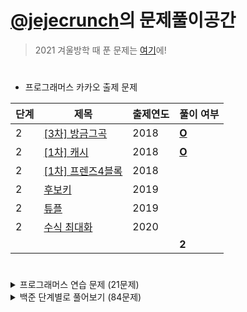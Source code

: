 # [@jejecrunch](https://github.com/jejecrunch)의 문제풀이공간

> 2021 겨울방학 때 푼 문제는 [여기](https://github.com/jejecrunch/2021-winter-kakao/blob/main/jejecrunch)에!

#

-   프로그래머스 카카오 출제 문제

| 단계 | 제목                                                                          | 출제연도 | 풀이 여부                                                                               |
| ---- | ----------------------------------------------------------------------------- | -------- | --------------------------------------------------------------------------------------- |
| 2    | [[3차] 방금그곡](https://programmers.co.kr/learn/courses/30/lessons/17684)    | 2018     | [**O**](https://github.com/jejecrunch/2022/blob/main/jejecrunch/programmers/17684.java) |
| 2    | [[1차] 캐시](https://programmers.co.kr/learn/courses/30/lessons/17680)        | 2018     | [**O**](https://github.com/jejecrunch/2022/blob/main/jejecrunch/programmers/17680.java) |
| 2    | [[1차] 프렌즈4블록](https://programmers.co.kr/learn/courses/30/lessons/17684) | 2018     |                                                                                         |
| 2    | [후보키](https://programmers.co.kr/learn/courses/30/lessons/17684)            | 2019     |                                                                                         |
| 2    | [튜플](https://programmers.co.kr/learn/courses/30/lessons/17684)              | 2019     |                                                                                         |
| 2    | [수식 최대화](https://programmers.co.kr/learn/courses/30/lessons/17684)       | 2020     |                                                                                         |
|      |                                                                               |          | **2**                                                                                   |

#

<details>
<summary>프로그래머스 연습 문제 (21문제)</summary>
<div markdown="1">

| 카테고리 | 제목                                                                                     | 풀이 여부                                                                               |
| -------- | ---------------------------------------------------------------------------------------- | --------------------------------------------------------------------------------------- |
|          | [직사각형 별찍기](https://programmers.co.kr/learn/courses/30/lessons/12969)              | [**O**](https://github.com/jejecrunch/2022/blob/main/jejecrunch/programmers/12969.js)   |
|          | [x만큼 간격이 있는 n개의 숫자](https://programmers.co.kr/learn/courses/30/lessons/12954) | [**O**](https://github.com/jejecrunch/2022/blob/main/jejecrunch/programmers/12954.js)   |
|          | [행렬의 덧셈](https://programmers.co.kr/learn/courses/30/lessons/12950)                  | [**O**](https://github.com/jejecrunch/2022/blob/main/jejecrunch/programmers/12950.java) |
|          | [핸드폰 번호 가리기](https://programmers.co.kr/learn/courses/30/lessons/12948)           | [**O**](https://github.com/jejecrunch/2022/blob/main/jejecrunch/programmers/12948.js)   |
|          | [하샤드 수](https://programmers.co.kr/learn/courses/30/lessons/12947)                    | [**O**](https://github.com/jejecrunch/2022/blob/main/jejecrunch/programmers/12947.js)   |
|          | [평균 구하기](https://programmers.co.kr/learn/courses/30/lessons/12944)                  | [**O**](https://github.com/jejecrunch/2022/blob/main/jejecrunch/programmers/12944.js)   |
|          | [콜라츠 추측](https://programmers.co.kr/learn/courses/30/lessons/12943)                  | [**O**](https://github.com/jejecrunch/2022/blob/main/jejecrunch/programmers/12943.js)   |
|          | [최대공약수와 최소공배수](https://programmers.co.kr/learn/courses/30/lessons/12940)      | [**O**](https://github.com/jejecrunch/2022/blob/main/jejecrunch/programmers/12940.js)   |
|          | [짝수와 홀수](https://programmers.co.kr/learn/courses/30/lessons/12937)                  | [**O**](https://github.com/jejecrunch/2022/blob/main/jejecrunch/programmers/12937.js)   |
|          | [제일 작은 수 제거하기](https://programmers.co.kr/learn/courses/30/lessons/12935)        | [**O**](https://github.com/jejecrunch/2022/blob/main/jejecrunch/programmers/12935.js)   |
|          | [정수 제곱근 판별](https://programmers.co.kr/learn/courses/30/lessons/12934)             | [**O**](https://github.com/jejecrunch/2022/blob/main/jejecrunch/programmers/12934.js)   |
|          | [정수 내림차순으로 배치하기](https://programmers.co.kr/learn/courses/30/lessons/12933)   | [**O**](https://github.com/jejecrunch/2022/blob/main/jejecrunch/programmers/12933.js)   |
|          | [자연수 뒤집어 배열로 만들기](https://programmers.co.kr/learn/courses/30/lessons/12932)  | [**O**](https://github.com/jejecrunch/2022/blob/main/jejecrunch/programmers/12932.js)   |
|          | [자릿수 더하기](https://programmers.co.kr/learn/courses/30/lessons/12931)                | [**O**](https://github.com/jejecrunch/2022/blob/main/jejecrunch/programmers/12931.js)   |
|          | [이상한 문자 만들기](https://programmers.co.kr/learn/courses/30/lessons/12930)           | [**O**](https://github.com/jejecrunch/2022/blob/main/jejecrunch/programmers/12930.js)   |
|          | [줄 서는 방법](https://programmers.co.kr/learn/courses/30/lessons/12936)                 | [**O**](https://github.com/jejecrunch/2022/blob/main/jejecrunch/programmers/12936.java) |
|          | [야근 지수](https://programmers.co.kr/learn/courses/30/lessons/12927)                    | [**O**](https://github.com/jejecrunch/2022/blob/main/jejecrunch/programmers/12927.java) |
|          | [멀리 뛰기](https://programmers.co.kr/learn/courses/30/lessons/12914)                    | [**O**](https://github.com/jejecrunch/2022/blob/main/jejecrunch/programmers/12914.java) |
|          | [이중 우선순위 큐](https://programmers.co.kr/learn/courses/30/lessons/42628)             | [**O**](https://github.com/jejecrunch/2022/blob/main/jejecrunch/programmers/42628.java) |
|          | [2 x n 타일링](https://programmers.co.kr/learn/courses/30/lessons/12900)                 | [**O**](https://github.com/jejecrunch/2022/blob/main/jejecrunch/programmers/12900.java) |
| 힙       | [더 맵게](https://programmers.co.kr/learn/courses/30/lessons/42626)                      | [**O**](https://github.com/jejecrunch/2022/blob/main/jejecrunch/programmers/42626.java) |

</div>
</details>

<details>
<summary>백준 단계별로 풀어보기 (84문제)</summary>
<div markdown="1">

| 카테고리 | 제목                                                                            | 풀이 여부                                                                                                 |
| -------- | ------------------------------------------------------------------------------- | --------------------------------------------------------------------------------------------------------- |
|          | [엄청난 부자2](https://www.acmicpc.net/problem/1271)                            | [**O**](https://github.com/jejecrunch/2022/blob/main/jejecrunch/BAEKJOON/SuperRich2_1271.java)            |
|          | [16진수](https://www.acmicpc.net/problem/1550)                                  | [**O**](https://github.com/jejecrunch/2022/blob/main/jejecrunch/BAEKJOON/Hexadecimal_1550.java)           |
|          | [긴자리 계산](https://www.acmicpc.net/problem/2338)                             | [**O**](https://github.com/jejecrunch/2022/blob/main/jejecrunch/BAEKJOON/LongDigitClaculation_2338.java)  |
|          | [검증수](https://www.acmicpc.net/problem/2475)                                  | [**O**](https://github.com/jejecrunch/2022/blob/main/jejecrunch/BAEKJOON/NumberOfVerifications_2475.java) |
|          | [파티가 끝나고 난 뒤](https://www.acmicpc.net/problem/2845)                     | [**O**](https://github.com/jejecrunch/2022/blob/main/jejecrunch/BAEKJOON/AfterParty_2845.java)            |
|          | [저작권](https://www.acmicpc.net/problem/2914)                                  | [**O**](https://github.com/jejecrunch/2022/blob/main/jejecrunch/BAEKJOON/Copyright_2914.java)             |
|          | [킹, 퀸, 룩, 비숍, 나이트, 폰](https://www.acmicpc.net/problem/3003)            | [**O**](https://github.com/jejecrunch/2022/blob/main/jejecrunch/BAEKJOON/KQLBNP_3003.java)                |
|          | [R2](https://www.acmicpc.net/problem/3046)                                      | [**O**](https://github.com/jejecrunch/2022/blob/main/jejecrunch/BAEKJOON/R2_3046.java)                    |
|          | [웰컴](https://www.acmicpc.net/problem/5337)                                    | [**O**](https://github.com/jejecrunch/2022/blob/main/jejecrunch/BAEKJOON/Welcome_5337.java)               |
|          | [마이크로소프트 로고](https://www.acmicpc.net/problem/5338)                     | [**O**](https://github.com/jejecrunch/2022/blob/main/jejecrunch/BAEKJOON/MicrosoftLogo_5338.java)         |
|          | [콜센터](https://www.acmicpc.net/problem/5339)                                  | [**O**](https://github.com/jejecrunch/2022/blob/main/jejecrunch/BAEKJOON/CallCenter_5339.java)            |
|          | [카드 게임](https://www.acmicpc.net/problem/5522)                               | [**O**](https://github.com/jejecrunch/2022/blob/main/jejecrunch/BAEKJOON/CardGame_5522.java)              |
|          | [심부름 가는 길](https://www.acmicpc.net/problem/5554)                          | [**O**](https://github.com/jejecrunch/2022/blob/main/jejecrunch/BAEKJOON/Errand_5554.java)                |
|          | [Next in line](https://www.acmicpc.net/problem/6749)                            | [**O**](https://github.com/jejecrunch/2022/blob/main/jejecrunch/BAEKJOON/NextInLine_6749.java)            |
|          | [Plane](https://www.acmicpc.net/problem/8370)                                   | [**O**](https://github.com/jejecrunch/2022/blob/main/jejecrunch/BAEKJOON/Plane_8370.java)                 |
|          | [Julka](https://www.acmicpc.net/problem/8437)                                   | [**O**](https://github.com/jejecrunch/2022/blob/main/jejecrunch/BAEKJOON/Julka_8437.java)                 |
|          | [Zadanie próbne 2](https://www.acmicpc.net/problem/8871)                        | [**O**](https://github.com/jejecrunch/2022/blob/main/jejecrunch/BAEKJOON/ZadanieProbne2_8871.java)        |
|          | [스타워즈 로고](https://www.acmicpc.net/problem/9653)                           | [**O**](https://github.com/jejecrunch/2022/blob/main/jejecrunch/BAEKJOON/StarwarsLogo_9653.java)          |
|          | [나부 함대 데이터](https://www.acmicpc.net/problem/9654)                        | [**O**](https://github.com/jejecrunch/2022/blob/main/jejecrunch/BAEKJOON/NabuPlanet_9654.java)            |
|          | [NFC West vs North](https://www.acmicpc.net/problem/10170)                      | [**O**](https://github.com/jejecrunch/2022/blob/main/jejecrunch/BAEKJOON/NFCWestvsNorth_10170.java)       |
|          | [오늘 날짜](https://www.acmicpc.net/problem/10699)                              | [**O**](https://github.com/jejecrunch/2022/blob/main/jejecrunch/BAEKJOON/Today_10699.java)                |
|          | [한글 2](https://www.acmicpc.net/problem/11283)                                 | [**O**](https://github.com/jejecrunch/2022/blob/main/jejecrunch/BAEKJOON/Hangul2_11283.java)              |
|          | [꼬마 정민](https://www.acmicpc.net/problem/11382)                              | [**O**](https://github.com/jejecrunch/2022/blob/main/jejecrunch/BAEKJOON/BoyJM_11382.java)                |
|          | [고려대는 사랑입니다](https://www.acmicpc.net/problem/11942)                    | [**O**](https://github.com/jejecrunch/2022/blob/main/jejecrunch/BAEKJOON/KUniv_11942.java)                |
|          | [큰 수 곱셈](https://www.acmicpc.net/problem/13277)                             | [**O**](https://github.com/jejecrunch/2022/blob/main/jejecrunch/BAEKJOON/BigNumberBy_13277.java)          |
|          | [와이버스 부릉부릉](https://www.acmicpc.net/problem/14645)                      | [**O**](https://github.com/jejecrunch/2022/blob/main/jejecrunch/BAEKJOON/YBus_14645.java)                 |
|          | [나는 행복합니다~](https://www.acmicpc.net/problem/14652)                       | [**O**](https://github.com/jejecrunch/2022/blob/main/jejecrunch/BAEKJOON/IamHappy_14652.java)             |
|          | [큰 수 (BIG)](https://www.acmicpc.net/problem/14928)                            | [**O**](https://github.com/jejecrunch/2022/blob/main/jejecrunch/BAEKJOON/BigNumber_14928_.java)           |
|          | [Vera and Outfits](https://www.acmicpc.net/problem/15439)                       | [**O**](https://github.com/jejecrunch/2022/blob/main/jejecrunch/BAEKJOON/VeraAndOutfits_15439.java)       |
|          | [조별과제를 하려는데 조장이 사라졌다](https://www.acmicpc.net/problem/15727)    | [**O**](https://github.com/jejecrunch/2022/blob/main/jejecrunch/BAEKJOON/DisapearLeader_15727.java)       |
|          | [나는 누구인가](https://www.acmicpc.net/problem/15733)                          | [**O**](https://github.com/jejecrunch/2022/blob/main/jejecrunch/BAEKJOON/WhoAmI_15733.java)               |
|          | [A+B - 9](https://www.acmicpc.net/problem/15740)                                | [**O**](https://github.com/jejecrunch/2022/blob/main/jejecrunch/BAEKJOON/APlusB9_15740.java)              |
|          | [수학은 체육과목 입니다](https://www.acmicpc.net/problem/15894)                 | [**O**](https://github.com/jejecrunch/2022/blob/main/jejecrunch/BAEKJOON/MathIsSports_15894.java)         |
|          | [새로운 시작](https://www.acmicpc.net/problem/15962)                            | [**O**](https://github.com/jejecrunch/2022/blob/main/jejecrunch/BAEKJOON/NewStart_15962.java)             |
|          | [이상한 기호](https://www.acmicpc.net/problem/15964)                            | [**O**](https://github.com/jejecrunch/2022/blob/main/jejecrunch/BAEKJOON/StrangeEmoji_15964.java)         |
|          | [오늘의 날짜는?](https://www.acmicpc.net/problem/16170)                         | [**O**](https://github.com/jejecrunch/2022/blob/main/jejecrunch/BAEKJOON/TodayDate_161700.java)           |
|          | [홍익대학교](https://www.acmicpc.net/problem/16394)                             | [**O**](https://github.com/jejecrunch/2022/blob/main/jejecrunch/BAEKJOON/HongikUniv_16394.java)           |
|          | [제리와 톰](https://www.acmicpc.net/problem/16430)                              | [**O**](https://github.com/jejecrunch/2022/blob/main/jejecrunch/BAEKJOON/JerryAndTom_16430.java)          |
|          | [달달함이 넘쳐흘러](https://www.acmicpc.net/problem/17256)                      | [**O**](https://github.com/jejecrunch/2022/blob/main/jejecrunch/BAEKJOON/MuchSweet_17256.java)            |
|          | [엔드게임 스포일러](https://www.acmicpc.net/problem/17295)                      | [**O**](https://github.com/jejecrunch/2022/blob/main/jejecrunch/BAEKJOON/EndgameSpoiler_17295.java)       |
|          | [스타후르츠](https://www.acmicpc.net/problem/17496)                             | [**O**](https://github.com/jejecrunch/2022/blob/main/jejecrunch/BAEKJOON/StarFruits_17496.java)           |
|          | [Арифметическая магия](https://www.acmicpc.net/problem/18906)                   | [**O**](https://github.com/jejecrunch/2022/blob/main/jejecrunch/BAEKJOON/Artithmetic_18096.java)          |
|          | [Rats](https://www.acmicpc.net/problem/18301)                                   | [**O**](https://github.com/jejecrunch/2022/blob/main/jejecrunch/BAEKJOON/Rats_18301.java)                 |
|          | [Site Score](https://www.acmicpc.net/problem/20254)                             | [**O**](https://github.com/jejecrunch/2022/blob/main/jejecrunch/BAEKJOON/SiteScore_20254.java)            |
|          | [세금](https://www.acmicpc.net/problem/20492)                                   | [**O**](https://github.com/jejecrunch/2022/blob/main/jejecrunch/BAEKJOON/Tax_20492.java)                  |
|          | [Bottle Return](https://www.acmicpc.net/problem/21300)                          | [**O**](https://github.com/jejecrunch/2022/blob/main/jejecrunch/BAEKJOON/BottleReturn_21300.java)         |
|          | [Multiply](https://www.acmicpc.net/problem/22193)                               | [**O**](https://github.com/jejecrunch/2022/blob/main/jejecrunch/BAEKJOON/Multyply_22193.java)             |
|          | [The World Responds](https://www.acmicpc.net/problem/23234)                     | [**O**](https://github.com/jejecrunch/2022/blob/main/jejecrunch/BAEKJOON/TheWorldResponds_23234.java)     |
|          | [余り (Remainder)](https://www.acmicpc.net/problem/24078)                       | [**O**](https://github.com/jejecrunch/2022/blob/main/jejecrunch/BAEKJOON/Amari_24078.java)                |
|          | [立方体 (Cube)](https://www.acmicpc.net/problem/24082)                          | [**O**](https://github.com/jejecrunch/2022/blob/main/jejecrunch/BAEKJOON/Riltupoutai_24082.java)          |
|          | [身長 (Height)](https://www.acmicpc.net/problem/24086)                          | [**O**](https://github.com/jejecrunch/2022/blob/main/jejecrunch/BAEKJOON/Shinchou_24086.java)             |
|          | [Affischutskicket](https://www.acmicpc.net/problem/24183)                       | [**O**](https://github.com/jejecrunch/2022/blob/main/jejecrunch/BAEKJOON/Affischutskicket_24183.java)     |
|          | [Double Crypt 1](https://www.acmicpc.net/problem/24218)                         |                                                                                                           |
|          | [알고리즘 수업 - 알고리즘의 수행 시간 1](https://www.acmicpc.net/problem/24262) | [**O**](https://github.com/jejecrunch/2022/blob/main/jejecrunch/BAEKJOON/AlgorhythmTime1_24262.java)      |
|          | [РАВЕНСТВО](https://www.acmicpc.net/problem/24309)                              | [**O**](https://github.com/jejecrunch/2022/blob/main/jejecrunch/BAEKJOON/РАВЕНСТВО_24309.java)            |
|          | [Cupcake Party](https://www.acmicpc.net/problem/24568)                          | [**O**](https://github.com/jejecrunch/2022/blob/main/jejecrunch/BAEKJOON/CupcakeParty_24568.java)         |
|          | [TV 크기](https://www.acmicpc.net/problem/1297)                                 | [**O**](https://github.com/jejecrunch/2022/blob/main/jejecrunch/BAEKJOON/TVSize_1297.java)                |
|          | [사파리월드](https://www.acmicpc.net/problem/2420)                              | [**O**](https://github.com/jejecrunch/2022/blob/main/jejecrunch/BAEKJOON/Safariworld_2420.java)           |
|          | [인공지능 시계](https://www.acmicpc.net/problem/2530)                           | [**O**](https://github.com/jejecrunch/2022/blob/main/jejecrunch/BAEKJOON/AIClock_2530.java)               |
|          | [세수정렬](https://www.acmicpc.net/problem/2752)                                | [**O**](https://github.com/jejecrunch/2022/blob/main/jejecrunch/BAEKJOON/ThreeNumbersSort_2752.java)      |
|          | [체스판 조각](https://www.acmicpc.net/problem/3004)                             | [**O**](https://github.com/jejecrunch/2022/blob/main/jejecrunch/BAEKJOON/PieceOfChess_3004.java)          |
|          | [AFC 윔블던](https://www.acmicpc.net/problem/4299)                              | [**O**](https://github.com/jejecrunch/2022/blob/main/jejecrunch/BAEKJOON/AFCWhimbledon_4299.java)         |
|          | [방학 숙제](https://www.acmicpc.net/problem/4299)                               | [**O**](https://github.com/jejecrunch/2022/blob/main/jejecrunch/BAEKJOON/VacationWork_4299.java)          |
|          | [상근날드](https://www.acmicpc.net/problem/5543)                                | [**O**](https://github.com/jejecrunch/2022/blob/main/jejecrunch/BAEKJOON/SGNard_5543.java)                |
|          | [A/B - 2](https://www.acmicpc.net/problem/15792)                                | [**O**](https://github.com/jejecrunch/2022/blob/main/jejecrunch/BAEKJOON/ADivideB2_15792.java)            |
|          | [타임 카드](https://www.acmicpc.net/problem/5575)                               | [**O**](https://github.com/jejecrunch/2022/blob/main/jejecrunch/BAEKJOON/TimeCard_5575.java)              |
|          | [시험 점수](https://www.acmicpc.net/problem/5596)                               | [**O**](https://github.com/jejecrunch/2022/blob/main/jejecrunch/BAEKJOON/TestScore_5596.java)             |
|          | [17배](https://www.acmicpc.net/problem/5893)                                    | [**O**](https://github.com/jejecrunch/2022/blob/main/jejecrunch/BAEKJOON/Multiply17_5893.java)            |
|          | [Contest Timing](https://www.acmicpc.net/problem/5928)                          | [**O**](https://github.com/jejecrunch/2022/blob/main/jejecrunch/BAEKJOON/ContestTiming_5928.java)         |
|          | [Speed fines are not fine!](https://www.acmicpc.net/problem/6763)               | [**O**](https://github.com/jejecrunch/2022/blob/main/jejecrunch/BAEKJOON/SpeedFinesAreNotFine_6763.java)  |
|          | [Sounds fishy!](https://www.acmicpc.net/problem/6764)                           | [**O**](https://github.com/jejecrunch/2022/blob/main/jejecrunch/BAEKJOON/SoundsFishy_6764.java)           |
|          | [Which Alien?](https://www.acmicpc.net/problem/6778)                            | [**O**](https://github.com/jejecrunch/2022/blob/main/jejecrunch/BAEKJOON/WhichAlien_6778.java)            |
|          | [ISBN](https://www.acmicpc.net/problem/6810)                                    | [**O**](https://github.com/jejecrunch/2022/blob/main/jejecrunch/BAEKJOON/ISBN_6810.java)                  |
|          | [삼각형 외우기](https://www.acmicpc.net/problem/10101)                          | [**O**](https://github.com/jejecrunch/2022/blob/main/jejecrunch/BAEKJOON/MemorizeTriangle_10101.java)     |
|          | [과자](https://www.acmicpc.net/problem/10156)                                   | [**O**](https://github.com/jejecrunch/2022/blob/main/jejecrunch/BAEKJOON/Snack_10156.java)                |
|          | [전자레인지](https://www.acmicpc.net/problem/10162)                             | [**O**](https://github.com/jejecrunch/2022/blob/main/jejecrunch/BAEKJOON/Microwave.java)                  |
|          | [수도 요금](https://www.acmicpc.net/problem/10707)                              | [**O**](https://github.com/jejecrunch/2022/blob/main/jejecrunch/BAEKJOON/WaterBill_10707.java)            |
|          | [특별한 날](https://www.acmicpc.net/problem/10768)                              | [**O**](https://github.com/jejecrunch/2022/blob/main/jejecrunch/BAEKJOON/SpecialDay_10768.java)           |
|          | [10부제](https://www.acmicpc.net/problem/10797)                                 | [**O**](https://github.com/jejecrunch/2022/blob/main/jejecrunch/BAEKJOON/TenSeido_10797.java)             |
|          | [한글](https://www.acmicpc.net/problem/11282)                                   | [**O**](https://github.com/jejecrunch/2022/blob/main/jejecrunch/BAEKJOON/Hangul_11282.java)               |
|          | [Identifying tea](https://www.acmicpc.net/problem/11549)                        | [**O**](https://github.com/jejecrunch/2022/blob/main/jejecrunch/BAEKJOON/IdentifyingTea_11549.java)       |
|          | [파일 옮기기](https://www.acmicpc.net/problem/11943)                            | [**O**](https://github.com/jejecrunch/2022/blob/main/jejecrunch/BAEKJOON/MoveFile_11943.java)             |
|          | [과목선택](https://www.acmicpc.net/problem/11948)                               | [**O**](https://github.com/jejecrunch/2022/blob/main/jejecrunch/BAEKJOON/SelectSubject_11948.java)        |
|          | [Do Not Touch Anything](https://www.acmicpc.net/problem/13136)                  | [**O**](https://github.com/jejecrunch/2022/blob/main/jejecrunch/BAEKJOON/DoNotTouchAnything_13136.java)   |
| 백트래킹 | [연산자 끼워넣기](https://www.acmicpc.net/problem/14888)                        |                                                                                                           |
| 백트래킹 | [스타트와 링크](https://www.acmicpc.net/problem/14889)                          |                                                                                                           |
| 수학     | [피보나치 수 3](https://www.acmicpc.net/problem/2749)                           | [**O**](https://github.com/jejecrunch/2022/blob/main/jejecrunch/BAEKJOON/Fibonacci3_2749.java)            |

</div>
</details>

